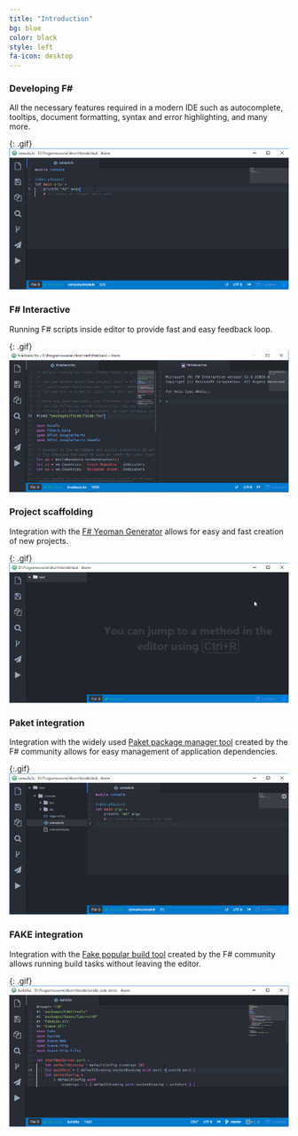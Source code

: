 ```yaml
---
title: "Introduction"
bg: blue
color: black
style: left
fa-icon: desktop
---
```


### Developing F&#35;

All the necessary features required in a modern IDE such as autocomplete, tooltips, document formatting, syntax and error highlighting, and many more.

{: .gif}
<img class="scale-with-grid" src="/img/fsharp.gif" />


### F&#35; Interactive

Running F# scripts inside editor to provide fast and easy feedback loop.

{: .gif}
<img class="scale-with-grid" src="/img/fsi.gif" />


### Project scaffolding

Integration with the [F# Yeoman Generator](https://www.npmjs.com/package/generator-fsharp) allows for easy and fast creation of new projects.

{: .gif}
<img class="scale-with-grid" src="/img/yeoman.gif" />


### Paket integration

Integration with the widely used [Paket package manager tool](http://fsprojects.github.io/Paket/) created by the F# community allows for easy management of application dependencies.

{:.gif}
<img class="scale-with-grid" src="/img/paket.gif" />


### FAKE integration

Integration with the [Fake popular build tool](http://fsharp.github.io/FAKE/) created by the F# community allows running build tasks without leaving the editor.

{: .gif}
<img class="scale-with-grid" src="/img/fake.gif" />
